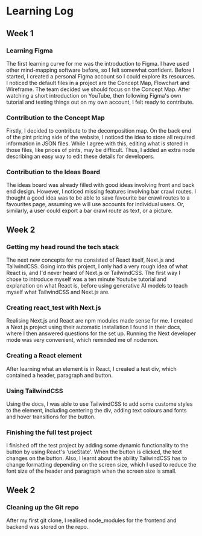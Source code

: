 # Learning Log
## Week 1
### Learning Figma
The first learning curve for me was the introduction to Figma. I have used other mind-mapping software before, so I felt somewhat confident. Before I started, I created a personal Figma account so I could explore its resources. I noticed the default files in a project are the Concept Map, Flowchart and Wireframe. The team decided we should focus on the Concept Map. After watching a short introduction on YouTube, then following Figma's own tutorial and testing things out on my own account, I felt ready to contribute.

### Contribution to the Concept Map
Firstly, I decided to contribute to the decomposition map. On the back end of the pint pricing side of the website, I noticed the idea to store all required information in JSON files. While I agree with this, editing what is stored in those files, like prices of pints, may be difficult. Thus, I added an extra node describing an easy way to edit these details for developers.

### Contribution to the Ideas Board
The ideas board was already filled with good ideas involving front and back end design. However, I noticed missing features involving bar crawl routes. I thought a good idea was to be able to save favourite bar crawl routes to a favourites page, assuming we will use accounts for individual users. Or, similarly, a user could export a bar crawl route as text, or a picture.

## Week 2
### Getting my head round the tech stack
The next new concepts for me consisted of React itself, Next.js and TailwindCSS. Going into this project, I only had a very rough idea of what React is, and I'd never heard of Next.js or TailwindCSS. The first way I chose to introduce myself was a ten minute Youtube tutorial and explanation on what React is, before using generative AI models to teach myself what TailwindCSS and Next.js are.

### Creating react_test with Next.js
Realising Next.js and React are npm modules made sense for me. I created a Next.js project using their automatic installation I found in their docs, where I then answered questions for the set up. Running the Next developer mode was very convenient, which reminded me of nodemon.

### Creating a React element
After learning what an element is in React, I created a test div, which contained a header, paragraph and button.

### Using TailwindCSS
Using the docs, I was able to use TailwindCSS to add some custome styles to the element, including centering the div, adding text colours and fonts and hover transitions for the button.

### Finishing the full test project
I finished off the test project by adding some dynamic functionality to the button by using React's 'useState'. When the button is clicked, the text changes on the button. Also, I learnt about the ability TailwindCSS has to change formatting depending on the screen size, which I used to reduce the font size of the header and paragraph when the screen size is small.

## Week 2
### Cleaning up the Git repo
After my first git clone, I realised node_modules for the frontend and backend was stored on the repo.